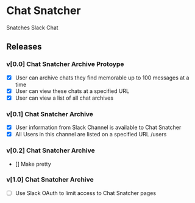 # Chat Snatcher

Snatches Slack Chat


## Releases

### v[0.0] Chat Snatcher Archive Protoype

- [x] User can archive chats they find memorable up to 100 messages at a time
- [x] User can view these chats at a specified URL
- [x] User can view a list of all chat archives

### v[0.1] Chat Snatcher Archive

- [X] User information from Slack Channel is available to Chat Snatcher
- [X] All Users in this channel are listed on a specified URL /users

### v[0.2] Chat Snatcher Archive

- [] Make pretty

### v[1.0] Chat Snatcher Archive

- [ ] Use Slack OAuth to limit access to Chat Snatcher pages

